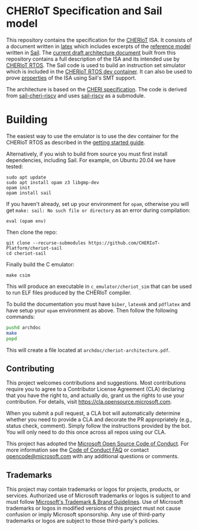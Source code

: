 # CHERIoT Specification and Sail model

This repository contains the specification for the [CHERIoT](https://cheriot.org) ISA.
It consists of a document written in [latex](/archdoc) which includes excerpts of the [reference model](/src) written in [Sail](http://github.com/rems-project/sail).
The [current draft architecture document](https://cheriot.org/cheriot-sail/cheriot-architecture.pdf) built from this repository contains a full description of the ISA and its intended use by [CHERIoT RTOS](https://github.com/CHERIoT-Platform/cheriot-rtos/).
The Sail code is used to build an instruction set simulator which is included in the [CHERIoT RTOS dev container](https://github.com/CHERIoT-Platform/cheriot-rtos/blob/main/docs/GettingStarted.md).
It can also be used to prove [properties](properties) of the ISA using Sail's SMT support.

The architecture is based on the [CHERI specification](https://github.com/CTSRD-CHERI/cheri-specification).
The code is derived from [sail-cheri-riscv](http://github.com/CTSRD-CHERI/sail-cheri-riscv) and uses [sail-riscv](http://github.com/rems-project/sail-riscv) as a submodule.

# Building

The easiest way to use the emulator is to use the dev container for the CHERIoT RTOS as described in the [getting started guide](https://github.com/CHERIoT-Platform/cheriot-rtos/blob/main/docs/GettingStarted.md).

Alternatively, if you wish to build from source you must first install dependencies, including Sail. For example, on Ubuntu 20.04 we have tested:

```
sudo apt update
sudo apt install opam z3 libgmp-dev
opam init
opam install sail
```

If you haven't already, set up your environment for `opam`, otherwise you will get `make: sail: No such file or directory` as an error during compilation:

```
eval (opam env)
```

Then clone the repo:

```
git clone --recurse-submodules https://github.com/CHERIoT-Platform/cheriot-sail
cd cheriot-sail
```

Finally build the C emulator:

```
make csim
```

This will produce an executable in `c_emulator/cheriot_sim` that can be used to run ELF files produced by the CHERIoT compiler.

To build the documentation you must have `biber`, `latexmk` and `pdflatex` and have setup your `opam` environment as above. Then follow the following commands:

```sh
pushd archdoc
make
popd
```

This will create a file located at `archdoc/cheriot-architecture.pdf`.

## Contributing

This project welcomes contributions and suggestions.  Most contributions require you to agree to a
Contributor License Agreement (CLA) declaring that you have the right to, and actually do, grant us
the rights to use your contribution. For details, visit https://cla.opensource.microsoft.com.

When you submit a pull request, a CLA bot will automatically determine whether you need to provide
a CLA and decorate the PR appropriately (e.g., status check, comment). Simply follow the instructions
provided by the bot. You will only need to do this once across all repos using our CLA.

This project has adopted the [Microsoft Open Source Code of Conduct](https://opensource.microsoft.com/codeofconduct/).
For more information see the [Code of Conduct FAQ](https://opensource.microsoft.com/codeofconduct/faq/) or
contact [opencode@microsoft.com](mailto:opencode@microsoft.com) with any additional questions or comments.

## Trademarks

This project may contain trademarks or logos for projects, products, or services. Authorized use of Microsoft 
trademarks or logos is subject to and must follow 
[Microsoft's Trademark & Brand Guidelines](https://www.microsoft.com/en-us/legal/intellectualproperty/trademarks/usage/general).
Use of Microsoft trademarks or logos in modified versions of this project must not cause confusion or imply Microsoft sponsorship.
Any use of third-party trademarks or logos are subject to those third-party's policies.
